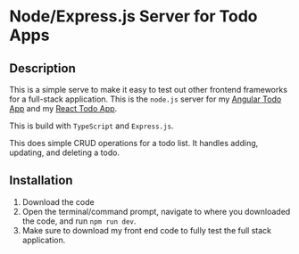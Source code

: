 # Node/Express.js Server for Todo Apps

## Description

This is a simple serve to make it easy to test out other frontend frameworks for a full-stack application. This is the `node.js` server for my [Angular Todo App](https://github.com/nathangero/angular-todo) and my [React Todo App](https://github.com/nathangero/react-todo). 

This is build with `TypeScript` and `Express.js`.

This does simple CRUD operations for a todo list. It handles adding, updating, and deleting a todo. 

## Installation

1. Download the code
2. Open the terminal/command prompt, navigate to where you downloaded the code, and run `npm run dev`.
3. Make sure to download my front end code to fully test the full stack application.

